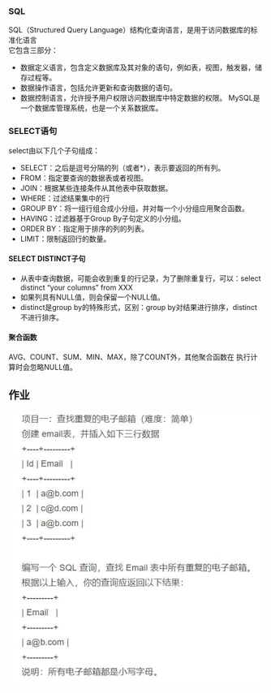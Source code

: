 ### SQL
SQL（Structured Query Language）结构化查询语言，是用于访问数据库的标准化语言  
它包含三部分：
- 数据定义语言，包含定义数据库及其对象的语句，例如表，视图，触发器，储存过程等。
- 数据操作语言，包括允许更新和查询数据的语句。
- 数据控制语言，允许授予用户权限访问数据库中特定数据的权限。
MySQL是一个数据库管理系统，也是一个关系数据库。  

### SELECT语句
select由以下几个子句组成：
- SELECT：之后是逗号分隔的列（或者*），表示要返回的所有列。
- FROM：指定要查询的数据表或者视图。
- JOIN：根据某些连接条件从其他表中获取数据。
- WHERE：过滤结果集中的行
- GROUP BY：将一组行组合成小分组，并对每一个小分组应用聚合函数。
- HAVING：过滤器基于Group By子句定义的小分组。
- ORDER BY：指定用于排序的列的列表。
- LIMIT：限制返回行的数量。
#### SELECT DISTINCT子句
- 从表中查询数据，可能会收到重复的行记录，为了删除重复行，可以：select distinct “your columns” from XXX  
- 如果列具有NULL值，则会保留一个NULL值。
- distinct是group by的特殊形式，区别：group by对结果进行排序，distinct不进行排序。
#### 聚合函数
AVG、COUNT、SUM、MIN、MAX，除了COUNT外，其他聚合函数在 执行计算时会忽略NULL值。
## 作业
![Q1](https://github.com/Liam-Gao/MySQL_Study/blob/master/PNG/hw1-Q1.jpg)

